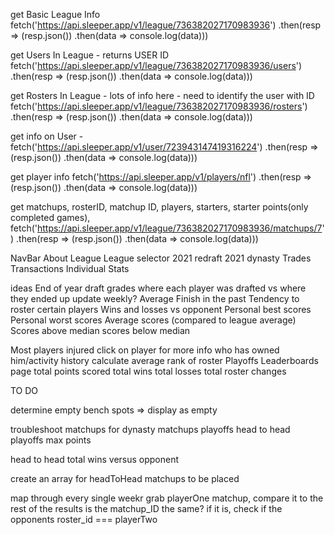   get Basic League Info
    fetch('https://api.sleeper.app/v1/league/736382027170983936')
    .then(resp => (resp.json())
      .then(data => console.log(data)))

  get Users In League - returns USER ID
    fetch('https://api.sleeper.app/v1/league/736382027170983936/users')
    .then(resp => (resp.json())
      .then(data => console.log(data)))

  get Rosters In League - lots of info here - need to identify the user with ID
    fetch('https://api.sleeper.app/v1/league/736382027170983936/rosters')
    .then(resp => (resp.json())
      .then(data => console.log(data)))

  get info on User - 
    fetch('https://api.sleeper.app/v1/user/723943147419316224')
    .then(resp => (resp.json())
      .then(data => console.log(data)))

  get player info
    fetch('https://api.sleeper.app/v1/players/nfl')
    .then(resp => (resp.json())
      .then(data => console.log(data)))

  get matchups, rosterID, matchup ID, players, starters, starter points(only completed games), 
    fetch('https://api.sleeper.app/v1/league/736382027170983936/matchups/7')
    .then(resp => (resp.json())
      .then(data => console.log(data)))


NavBar 
  About League
  League selector
    2021 redraft
    2021 dynasty
  Trades
  Transactions
  Individual Stats    
  

ideas
  End of year draft grades
    where each player was drafted vs where they ended up
    update weekly?
  Average Finish in the past
  Tendency to roster certain players
  Wins and losses vs opponent
  Personal best scores
  Personal worst scores
  Average scores (compared to league average)
  Scores above median
  scores below median

  Most players injured
  click on player for more info
    who has owned him/activity history
  calculate average rank of roster
  Playoffs
  Leaderboards page
    total points scored
    total wins
    total losses
    total roster changes
    

  
TO DO

determine empty bench spots
  => display as empty

troubleshoot matchups for dynasty
matchups playoffs
head to head
playoffs
max points



head to head total wins versus opponent

create an array for headToHead matchups to be placed

map through every single weekr
  grab playerOne matchup, compare it to the rest of the results
    is the matchup_ID the same?
      if it is, check if the opponents roster_id === playerTwo
   
